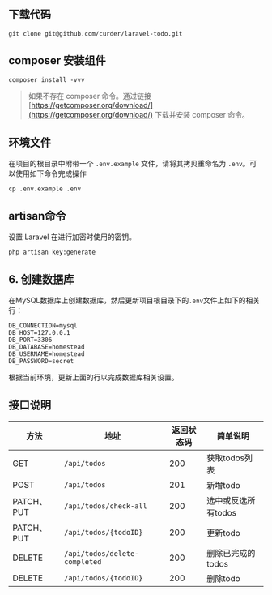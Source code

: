 ## 下载代码

```
git clone git@github.com/curder/laravel-todo.git
```                                             

## composer 安装组件

```
composer install -vvv
```                  
> 如果不存在 composer 命令。通过链接 [https://getcomposer.org/download/](https://getcomposer.org/download/) 下载并安装 composer 命令。

## 环境文件
在项目的根目录中附带一个 `.env.example` 文件，请将其拷贝重命名为 `.env`。可以使用如下命令完成操作

```
cp .env.example .env
```                                                                                       
## artisan命令
设置 Laravel 在进行加密时使用的密钥。

```
php artisan key:generate
```
## 6. 创建数据库

在MySQL数据库上创建数据库，然后更新项目根目录下的`.env`文件上如下的相关行：

```
DB_CONNECTION=mysql
DB_HOST=127.0.0.1
DB_PORT=3306
DB_DATABASE=homestead
DB_USERNAME=homestead
DB_PASSWORD=secret
```
根据当前环境，更新上面的行以完成数据库相关设置。

## 接口说明

| 方法 | 地址 | 返回状态码 | 简单说明 |
| ---- | ---- | ---- | ---- |
| GET | `/api/todos` | 200 | 获取todos列表 |
| POST | `/api/todos` | 201 | 新增todo |
| PATCH、PUT | `/api/todos/check-all` | 200 | 选中或反选所有todos |
| PATCH、PUT| `/api/todos/{todoID}` | 200 | 更新todo |
| DELETE | `/api/todos/delete-completed` | 200 | 删除已完成的todos | 
| DELETE | `/api/todos/{todoID}` | 200 | 删除todo |

